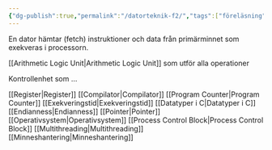 ```yaml
---
{"dg-publish":true,"permalink":"/datorteknik-f2/","tags":["föreläsning","datorteknik"]}
---
```


En dator hämtar (fetch) instruktioner och data från primärminnet som exekveras i processorn. 

[[Arithmetic Logic Unit\|Arithmetic Logic Unit]] som utför alla operationer

Kontrollenhet som …

[[Register\|Register]]
[[Compilator\|Compilator]]
[[Program Counter\|Program Counter]]
[[Exekveringstid\|Exekveringstid]]
[[Datatyper i C\|Datatyper i C]]
[[Endianness\|Endianness]]
[[Pointer\|Pointer]]
[[Operativsystem\|Operativsystem]]
[[Process Control Block\|Process Control Block]]
[[Multithreading\|Multithreading]]
[[Minneshantering\|Minneshantering]]

